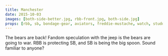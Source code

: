 ```yaml
---
title: Manchester
date: 2015-10-03
images: [both-side-better.jpg, rbb-front.jpg, both-side.jpg]
props: [rbb, sb, bondage-gear, aviators, freddie-mustache, watch, studded-black-choker, jeep, label, us-marine-corps-costume]
---
```

The bears are back! Fandom speculation with the jeep is the bears are going to war. RBB is protecting SB, and SB is being the big spoon. Sound familiar to anyone?
